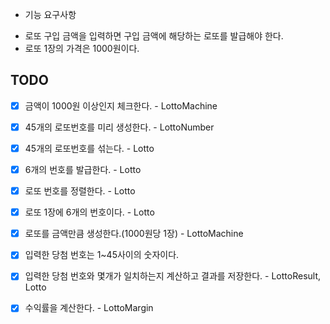 * 기능 요구사항
- 로또 구입 금액을 입력하면 구입 금액에 해당하는 로또를 발급해야 한다.
-  로또 1장의 가격은 1000원이다.

## TODO
-[x] 금액이 1000원 이상인지 체크한다. - LottoMachine
-[x] 45개의 로또번호를 미리 생성한다. - LottoNumber  
-[x] 45개의 로또번호를 섞는다. - Lotto
-[x] 6개의 번호를 발급한다. - Lotto
-[x] 로또 번호를 정렬한다. - Lotto
-[x] 로또 1장에 6개의 번호이다. - Lotto
-[x] 로또를 금액만큼 생성한다.(1000원당 1장) - LottoMachine
-[x] 입력한 당첨 번호는 1~45사이의 숫자이다.
-[x] 입력한 당첨 번호와 몇개가 일치하는지 계산하고 결과를 저장한다. - LottoResult, Lotto
-[x] 수익률을 계산한다. - LottoMargin


